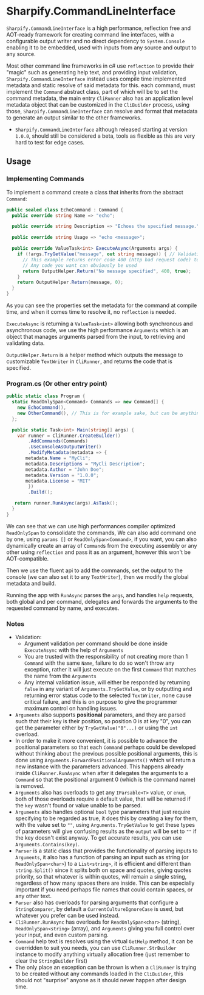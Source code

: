 # Sharpify.CommandLineInterface

`Sharpify.CommandLineInterface` is a high performance, reflection free and AOT-ready framework for creating command line interfaces, with a configurable output writer and no direct dependency to `System.Console` enabling it to be embedded, used with inputs from any source and output to any source.

Most other command line frameworks in c# use `reflection` to provide their "magic" such as generating help text, and providing input validation, `Sharpify.CommandLineInterface` instead uses compile time implemented metadata and static resolve of said metadata for this. each command, must implement the `Command` abstract class, part of which will be to set the command metadata, the main entry `CliRunner` also has an application level metadata object that can be customized in the `CliBuilder` process, using those, `Sharpify.CommandLineInterface` can resolve and format that metadata to generate an output similar to the other frameworks.

* `Sharpify.CommandLineInterface` although released starting at version `1.0.0`, should still be considered a beta, tools as flexible as this are very hard to test for edge cases.

## Usage

### Implementing Commands

To implement a command create a class that inherits from the abstract `Command`:

```csharp
public sealed class EchoCommand : Command {
  public override string Name => "echo";

  public override string Description => "Echoes the specified message.";

  public override string Usage => "echo <message>";

  public override ValueTask<int> ExecuteAsync(Arguments args) {
    if (!args.TryGetValue("message", out string message)) { // Validation
      // This example returns error code 400 (http bad request code) to signal client error
      // Any code you want can obviously be used
      return OutputHelper.Return("No message specified", 400, true);
    }
    return OutputHelper.Return(message, 0);
  }
}
```

As you can see the properties set the metadata for the command at compile time, and when it comes time to resolve it, no `reflection` is needed.

`ExecuteAsync` is returning a `ValueTask<int>` allowing both synchronous and asynchronous code, we use the high performance `Arguments` which is an object that manages arguments parsed from the input, to retrieving and validating data.

`OutputHelper.Return` is a helper method which outputs the message to customizable `TextWriter` in `CliRunner`, and returns the code that is specified.

### Program.cs (Or other entry point)

```csharp
public static class Program {
  static ReadOnlySpan<Command> Commands => new Command[] {
    new EchoCommand(),
    new OtherCommand(), // This is for example sake, but can be anything
  };

  public static Task<int> Main(string[] args) {
    var runner = CliRunner.CreateBuilder()
        .AddCommands(Commands)
        .UseConsoleAsOutputWriter()
        .ModifyMetadata(metadata => {
       metadata.Name = "MyCli";
       metadata.Descriptions = "MyCli Description";
       metadata.Author = "John Doe";
       metadata.Version = "1.0.0";
       metadata.License = "MIT"
        })
        .Build();

   return runner.RunAsync(args).AsTask();
  }
}
```

We can see that we can use high performances compiler optimized `ReadOnlySpan` to consolidate the commands,
We can also add command one by one, using `params []` or `ReadOnlySpan<Command>`, if you want, you can also dynamically create an array of `Command`s from the executing assembly or any other using `reflection` and pass it as an argument, however this won't be AOT-compatible.

Then we use the fluent api to add the commands, set the output to the console (we can also set it to any `TextWriter`), then we modify the global metadata and build.

Running the app with `RunAsync` parses the `args`, and handles `help` requests, both global and per command, delegates and forwards the arguments to the requested command by name, and executes.

### Notes

* Validation:
  * Argument validation per command should be done inside `ExecuteAsync` with the help of `Arguments`
  * You are trusted with the responsibility of not creating more than 1 `Command` with the same `Name`, failure to do so won't throw any exception, rather it will just execute on the first `Command` that matches the name from the `Arguments`
  * Any internal validation issue, will either be responded by returning `false` in any variant of `Arguments.TryGetValue`, or by outputting and returning error status code to the selected `TextWriter`, none cause critical failure, and this is on purpose to give the programmer maximum control on handling issues.
* `Arguments` also supports **positional** parameters, and they are parsed such that their key is their position, so position 0 is at key "0", you can get the parameter either by `TryGetValue("0"...)` or using the `int` overload.
* In order to make it more convenient, it is possible to advance the positional parameters so that each `Command` perhaps could be developed without thinking about the previous possible positional arguments, this is done using `Arguments.ForwardPositionalArguments()` which will return a new instance with the parameters advanced. This happens already inside `CliRunner.RunAsync` when after it delegates the arguments to a `Command` so that the positional argument 0 (which is the command name) is removed.
* `Arguments` also has overloads to get any `IParsable<T>` value, or `enum`, both of those overloads require a default value, that will be returned if the `key` wasn't found or value unable to be parsed.
* `Arguments` also handles optional `bool` type parameters that just require specifying to be regarded as true, it does this by creating a key for them, with the value set to `""`, using `Arguments.TryGetValue` to get these types of parameters will give confusing results as the `output` will be set to `""` if the key doesn't exist anyway. To get accurate results, you can use `Arguments.Contains(key)`.
* `Parser` is a static class that provides the functionality of parsing inputs to `Arguments`, it also has a function of parsing an input such as string (or `ReadOnlySpan<char>`) to a `List<string>`, it is efficient and different than `string.Split()` since it splits both on space and quotes, giving quotes priority, so that whatever is within quotes, will remain a single string, regardless of how many spaces there are inside. This can be especially important if you need perhaps file names that could contain spaces, or any other text.
* `Parser` also has overloads for parsing arguments that configure a `StringComparer`, by default a `CurrentCultureIgnoreCase` is used, but whatever you prefer can be used instead.
* `CliRunner.RunAsync` has overloads for `ReadOnlySpan<char>` (string), `ReadOnlySpan<string>` (array), and `Arguments` giving you full control over your input, and even custom parsing.
* `Command` help text is resolves using the virtual `GetHelp` method, it can be overridden to suit you needs, you can use `CliRunner.StrBuilder` instance to modify anything virtually allocation free (just remember to clear the `StringBuilder` first)
* The only place an exception can be thrown is when a `CliRunner` is trying to be created without any commands loaded in the `CliBuilder`, this should not "surprise" anyone as it should never happen after design time.
